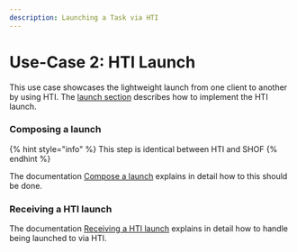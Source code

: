```yaml
---
description: Launching a Task via HTI
---
```


# Use-Case 2: HTI Launch

This use case showcases the lightweight launch from one client to another by using HTI. The [launch section](../../technische-howto/launchen/) describes how to implement the HTI launch.

### Composing a launch

{% hint style="info" %}
This step is identical between HTI and SHOF
{% endhint %}

The documentation [Compose a launch](../../technische-howto/launchen/launch-samenstellen/) explains in detail how to this should be done.&#x20;

### Receiving a HTI launch

The documentation [Receiving a HTI launch](../../technische-howto/launchen/launch-ontvangen/) explains in detail how to handle being launched to via HTI.

